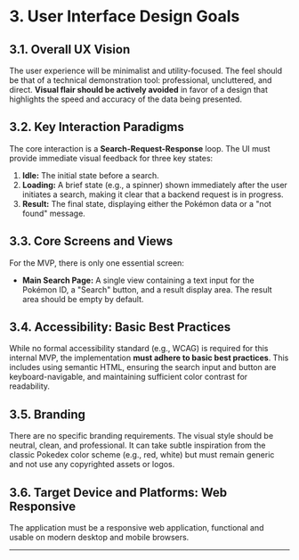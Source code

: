 # 3. User Interface Design Goals

## 3.1. Overall UX Vision
The user experience will be minimalist and utility-focused. The feel should be that of a technical demonstration tool: professional, uncluttered, and direct. **Visual flair should be actively avoided** in favor of a design that highlights the speed and accuracy of the data being presented.

## 3.2. Key Interaction Paradigms
The core interaction is a **Search-Request-Response** loop. The UI must provide immediate visual feedback for three key states:
1.  **Idle:** The initial state before a search.
2.  **Loading:** A brief state (e.g., a spinner) shown immediately after the user initiates a search, making it clear that a backend request is in progress.
3.  **Result:** The final state, displaying either the Pokémon data or a "not found" message.

## 3.3. Core Screens and Views
For the MVP, there is only one essential screen:
*   **Main Search Page:** A single view containing a text input for the Pokémon ID, a "Search" button, and a result display area. The result area should be empty by default.

## 3.4. Accessibility: Basic Best Practices
While no formal accessibility standard (e.g., WCAG) is required for this internal MVP, the implementation **must adhere to basic best practices**. This includes using semantic HTML, ensuring the search input and button are keyboard-navigable, and maintaining sufficient color contrast for readability.

## 3.5. Branding
There are no specific branding requirements. The visual style should be neutral, clean, and professional. It can take subtle inspiration from the classic Pokedex color scheme (e.g., red, white) but must remain generic and not use any copyrighted assets or logos.

## 3.6. Target Device and Platforms: Web Responsive
The application must be a responsive web application, functional and usable on modern desktop and mobile browsers.

---